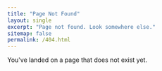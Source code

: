 ```yaml
---
title: "Page Not Found"
layout: single
excerpt: "Page not found. Look somewhere else."
sitemap: false
permalink: /404.html
---
```


You've landed on a page that does not exist yet. 

<script type="text/javascript">
  var GOOG_FIXURL_LANG = 'en';
  var GOOG_FIXURL_SITE = '{{ site.url }}'
</script>
<script type="text/javascript"
  src="//linkhelp.clients.google.com/tbproxy/lh/wm/fixurl.js">
</script>